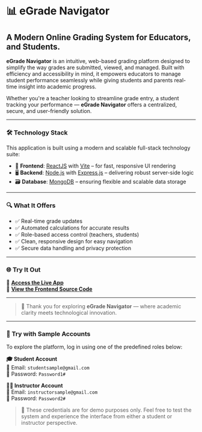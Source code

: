 # 📊 eGrade Navigator

## A Modern Online Grading System for Educators, and Students.

**eGrade Navigator** is an intuitive, web-based grading platform designed to simplify the way grades are submitted, viewed, and managed. Built with efficiency and accessibility in mind, it empowers educators to manage student performance seamlessly while giving students and parents real-time insight into academic progress.

Whether you're a teacher looking to streamline grade entry, a student tracking your performance — **eGrade Navigator** offers a centralized, secure, and user-friendly solution.

---

### 🛠️ Technology Stack

This application is built using a modern and scalable full-stack technology suite:

- 🧱 **Frontend**: [ReactJS](https://reactjs.org/) with [Vite](https://vitejs.dev/) – for fast, responsive UI rendering  
- 🖥️ **Backend**: [Node.js](https://nodejs.org/) with [Express.js](https://expressjs.com/) – delivering robust server-side logic  
- 🗃️ **Database**: [MongoDB](https://www.mongodb.com/) – ensuring flexible and scalable data storage  

---

### 🔍 What It Offers

- ✅ Real-time grade updates  
- ✅ Automated calculations for accurate results  
- ✅ Role-based access control (teachers, students)  
- ✅ Clean, responsive design for easy navigation  
- ✅ Secure data handling and privacy protection  

---

### 🌐 Try It Out

🔗 **[Access the Live App](https://egrade-frontend.onrender.com/)**  
🐙 **[View the Frontend Source Code](https://github.com/lancelotgrafilo/egrade-frontend)**

---

> 🙌 Thank you for exploring **eGrade Navigator** — where academic clarity meets technological innovation.

---

### 👥 Try with Sample Accounts

To explore the platform, log in using one of the predefined roles below:

**🎓 Student Account**  
📧 Email: `studentsample@gmail.com`  
🔐 Password: `Password1#`

**🧑‍🏫 Instructor Account**  
📧 Email: `instructorsample@gmail.com`  
🔐 Password: `Password2#`

> 🔐 These credentials are for demo purposes only. Feel free to test the system and experience the interface from either a student or instructor perspective.
